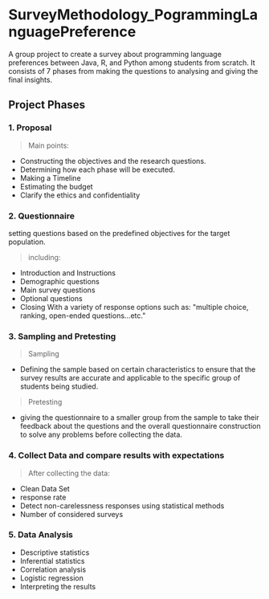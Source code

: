 # SurveyMethodology_PogrammingLanguagePreference
A group project to create a survey about programming language preferences between Java, R, and Python among students from scratch. 
It consists of 7 phases from making the questions to analysing and giving the final insights.
## Project Phases 
### 1. Proposal 
> Main points: 
* Constructing the objectives and the research questions.
* Determining how each phase will be executed.
* Making a Timeline 
* Estimating the budget 
* Clarify the ethics and confidentiality

### 2. Questionnaire 
setting questions based on the predefined objectives for the target population.
 > including:
* Introduction and Instructions
* Demographic questions
* Main survey questions
* Optional questions
* Closing
With a variety of response options such as: "multiple choice, ranking, open-ended questions...etc."

### 3. Sampling and Pretesting
> Sampling
* Defining the sample based on certain characteristics to ensure that the survey results are accurate and applicable to the specific group of students being studied.
> Pretesting
* giving the questionnaire to a smaller group from the sample to take their feedback about the questions and the overall questionnaire construction to solve any problems before collecting the data.

### 4. Collect Data and compare results with expectations
> After collecting the data:
* Clean Data Set 
* response rate
* Detect non-carelessness responses using statistical methods 
* Number of considered surveys

### 5. Data Analysis
* Descriptive statistics
* Inferential statistics
* Correlation analysis
* Logistic regression 
* Interpreting the results









